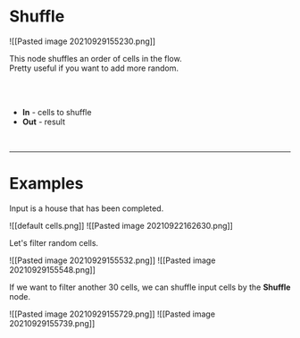 # **Shuffle**

![[Pasted image 20210929155230.png]]

This node shuffles an order of cells in the flow.  
Pretty useful if you want to add more random.  

<br /><br />

- **In** - cells to shuffle
- **Out** - result

<br />

--------

# Examples
Input is a house that has been completed.  

![[default cells.png]]
![[Pasted image 20210922162630.png]]

Let's filter random cells.  

![[Pasted image 20210929155532.png]]
![[Pasted image 20210929155548.png]]

If we want to filter another 30 cells, we can shuffle input cells by the **Shuffle** node.  

![[Pasted image 20210929155729.png]]
![[Pasted image 20210929155739.png]]
